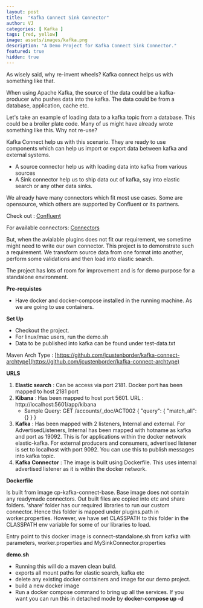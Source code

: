 ```yaml
---
layout: post
title:  "Kafka Connect Sink Connector"
author: VJ
categories: [ Kafka ]
tags: [red, yellow]
image: assets/images/kafka.png
description: "A Demo Project for Kafka Connect Sink Connector."
featured: true
hidden: true
---
```

As wisely said, why re-invent wheels? Kafka connect helps us with something like that.

When using Apache Kafka, the source of the data could be a kafka-producer who pushes data into the kafka. The data could be from a database, application, cache etc. 

Let's take an example of loading data to a kafka topic from a database. This could be a broiler plate code. Many of us might have already wrote something like this. Why not re-use?

Kafka Connect help us with this scenario. They are ready to use components which can help us import or export data between kafka and external systems.

- A source connector help us with loading data into kafka from various sources
- A Sink connector help us to ship data out of kafka, say into elastic search or any other data sinks.


We already have many connectors which fit most use cases. Some are opensource, which others are supported by Confluent or its partners. 

Check out : [Confluent](https://docs.confluent.io/current/connect/index.html)

For available connectors: [Connectors](https://www.confluent.io/hub/?_ga=2.61129070.312483398.1596463018-44691259.1595303352)

But, when the avialable plugins does not fit our requirement, we sometime might need to write our own connector. This project is to demonstrate such a requirement. We transform source data from one format into another, perform some validations and then load into elastic search.

The project has lots of room for improvement and is for demo purpose for a standalone environment.

**Pre-requistes**

- Have docker and docker-compose installed in the running machine. As we are going to use containers.

**Set Up**

- Checkout the project.
- For linux/mac users, run the demo.sh
- Data to be published into kafka can be found under test-data.txt


Maven Arch Type : [https://github.com/jcustenborder/kafka-connect-archtype](https://github.com/jcustenborder/kafka-connect-archtype)


**URLS**

1. **Elastic search** : Can be access via port 2181. Docker port has been mapped to host 2181 port
2. **Kibana** : Has been mapped to host port 5601. URL :  http://localhost:5601/app/kibana
    - Sample Query: 
        GET /accounts/_doc/ACT002
        {
            "query": {
            "match_all": {}
            }
        }
3. **Kafka** : Has been mapped with 2 listeners, Internal and external. For AdvertisedListeners, Internal has been mapped with hotname as kafka and port as 19092. This is for applications within the docker network elastic-kafka. For external producers and consumers, advertised listener is set to localhost with port 9092. You can use this to publish messages into kafka topic.
4. **Kafka Connector** : The image is built using Dockerfile. This uses internal advertised listener as it is within the docker network. 


**Dockerfile**

Is built from image cp-kafka-connect-base. Base image does not contain any readymade connectors. Out built files are copied into etc and share folders. 'share' folder has our required libraries to run our custom connector. Hence this folder is mapped under plugins.path in worker.properties. However, we have set CLASSPATH to this folder in the CLASSPATH env variable for some of our libraries to load.

Entry point to this docker image is connect-standalone.sh from kafka with parameters, worker.properties and MySinkConnector.properties


**demo.sh**

- Running this will do a maven clean build.
- exports all mount paths for elastic search, kafka etc
- delete any existing docker containers and image for our demo project.
- build a new docker image
- Run a docker compose command to bring up all the services. If you want you can run this in detached mode by **docker-compose up -d**

